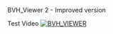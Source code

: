 BVH_Viewer 2 - Improved version

Test Video 
[![BVH_VIEWER](https://i.ytimg.com/an_webp/E9DUCX9qlJQ/mqdefault_6s.webp?du=3000&sqp=CMDnhaAG&rs=AOn4CLCW2QCo_cl3jI3KgbPy-WbJhkoxQA)](https://youtu.be/E9DUCX9qlJQ)
